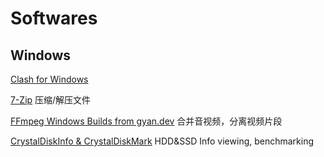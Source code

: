 # Softwares
## Windows
[Clash for Windows](https://github.com/Fndroid/clash_for_windows_pkg/releases/latest) 

[7-Zip](https://7-zip.org/) 压缩/解压文件

[FFmpeg Windows Builds from gyan.dev](https://www.gyan.dev/ffmpeg/builds/) 合并音视频，分离视频片段

[CrystalDiskInfo & CrystalDiskMark](https://crystalmark.info/en/software/crystaldiskinfo/) HDD&SSD Info viewing, benchmarking
